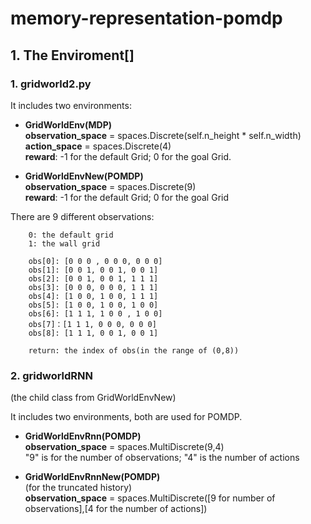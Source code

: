 # memory-representation-pomdp

## 1. The Enviroment[]
### 1. gridworld2.py
It includes two environments:  
- **GridWorldEnv(MDP)**  
**observation_space** = spaces.Discrete(self.n_height * self.n_width)  
**action_space** = spaces.Discrete(4)  
**reward**: -1 for the default Grid; 0 for the goal Grid.

- **GridWorldEnvNew(POMDP)**  
**observation_space** = spaces.Discrete(9)  
**reward**: -1 for the default Grid; 0 for the goal Grid

There are 9 different observations:   
  
        0: the default grid
        1: the wall grid  

        obs[0]: [0 0 0 , 0 0 0, 0 0 0]
        obs[1]: [0 0 1, 0 0 1, 0 0 1]
        obs[2]: [0 0 1, 0 0 1, 1 1 1]
        obs[3]: [0 0 0, 0 0 0, 1 1 1]
        obs[4]: [1 0 0, 1 0 0, 1 1 1]
        obs[5]: [1 0 0, 1 0 0, 1 0 0]
        obs[6]: [1 1 1, 1 0 0 , 1 0 0]
        obs[7]：[1 1 1, 0 0 0, 0 0 0]
        obs[8]: [1 1 1, 0 0 1, 0 0 1]

        return: the index of obs(in the range of (0,8))

### 2. gridworldRNN 
(the child class from GridWorldEnvNew)

It includes two environments, both are used for POMDP.
- **GridWorldEnvRnn(POMDP)**  
**observation_space** = spaces.MultiDiscrete(9,4)  
"9" is for the number of observations; "4" is the number of actions

- **GridWorldEnvRnnNew(POMDP)**  
(for the truncated history)  
**observation_space** = spaces.MultiDiscrete([9 for number of observations],[4 for the number of actions])  


